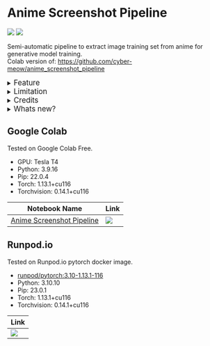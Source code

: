 # Anime Screenshot Pipeline
[![](https://img.shields.io/static/v1?message=Support+Me+On+Ko-Fi&logo=ko-fi&labelColor=555555&logoColor=FF8E8E&color=ff5f5f&label=%20&style=for-the-badge)](https://ko-fi.com/TheSkinnyRat)
[![](https://img.shields.io/static/v1?message=Saweria&logo=ko-fi&labelColor=555555&logoColor=ffba00&color=857b7b&label=%20&style=for-the-badge)](https://saweria.co/TheSkinnyRat)

Semi-automatic pipeline to extract image training set from anime for generative model training.\
Colab version of: https://github.com/cyber-meow/anime_screenshot_pipeline

<details>
  <summary><big>Feature</big></summary>
<ul>
  <li>Can be found at cyber-meow github repo <a href='https://github.com/cyber-meow/anime_screenshot_pipeline#table-of-contents' target='_blank'>README.md</a></li>
</ul>
</details>

<details>
  <summary><big>Limitation</big></summary>
<ul>
  <li>Not all code tested</li>
  <li>Not all steps from github repo is implemented</li>
  <li>Since this notebook is combination of many steps, dependency or package conflict may occurs</li>
  <li>Bad english language spelling and grammar (english is not my primary language :#). Feel free to correct and Pull Request!</li>
</ul>
</details>

<details>
  <summary><big>Credits</big></summary>
<ul>
  <li>Author</li>
  <ul>
    <li><a href='https://github.com/TheSkinnyRat' target='_blank'>TheSkinnyRat</a></li>
  </ul>

  <li>Base Code Repo</li>
  <ul>
    <li><a href='https://github.com/cyber-meow/anime_screenshot_pipeline' target='_blank'>cyber-meow github repo</a></li>
  </ul>

  <li>Colab Template and Reference</li>
  <ul>
    <li><a href='https://github.com/Linaqruf/kohya-trainer' target='_blank'>Linaqruf/kohya-trainer</a></li>
  </ul>

  <li>Code Assistant</li>
  <ul>
    <li><a href='https://chat.openai.com/' target='_blank'>OpenAI ChatGPT</a></li>
  </ul>

  <li>Original cyber-meow repo credits</li>
  <ul>
    <li>This is a collection of many resources found on internet (credit to the orignal authors), and some python code written by myself and ChatGPT.</li>
  </ul>
</ul>
</details>

<details>
  <summary><big>Whats new?</big></summary>
<ul>
  <li>(02/27/23):</li>
  <ul>
    <li>Add <code>WANDB_MODE=disabled</code> to <code>[7.2] Begin Training</code></li>
    <li>Fix <code>cc_training_test_set</code> error in <code>[7.2] Begin Training</code></li>
    <li>Fix <code>fa_move_file</code> error in <code>[8.1] Only keep images with faces and resize</code></li>
    <li>Move <code>[6.3] Data Cleansing</code> to <code>[5.2] Data Cleansing</code> and change to <code>n_faces</code> instead <code>n_poeple</code></li>
  </ul>

  <li>(02/26/23):</li>
  <ul>
    <li>Initial First Release 🎉</li>
  </ul>
</ul>
</details>

## Google Colab

Tested on Google Colab Free.
- GPU: Tesla T4
- Python: 3.9.16
- Pip: 22.0.4
- Torch: 1.13.1+cu116
- Torchvision: 0.14.1+cu116

| Notebook Name | Link |
| --- | --- |
| [Anime Screenshot Pipeline](https://github.com/TheSkinnyRat/anime_screenshot_pipeline_colab/blob/main/anime_screenshot_pipeline.ipynb) | [![](https://img.shields.io/static/v1?message=Open%20in%20Colab&logo=googlecolab&labelColor=5c5c5c&color=0f80c1&label=%20&style=for-the-badge)](https://colab.research.google.com/github/TheSkinnyRat/anime_screenshot_pipeline_colab/blob/main/anime_screenshot_pipeline.ipynb) |

## Runpod.io

Tested on Runpod.io pytorch docker image.
- [runpod/pytorch:3.10-1.13.1-116](https://hub.docker.com/r/runpod/pytorch)
- Python: 3.10.10
- Pip: 23.0.1
- Torch: 1.13.1+cu116
- Torchvision: 0.14.1+cu116

| Link |
| --- |
| [![](https://img.shields.io/static/v1?message=Open%20Notebook&logo=github&labelColor=5c5c5c&color=0f80c1&label=%20&style=for-the-badge)](https://github.com/TheSkinnyRat/anime_screenshot_pipeline_colab/blob/main/anime_screenshot_pipeline_runpod.ipynb) |
